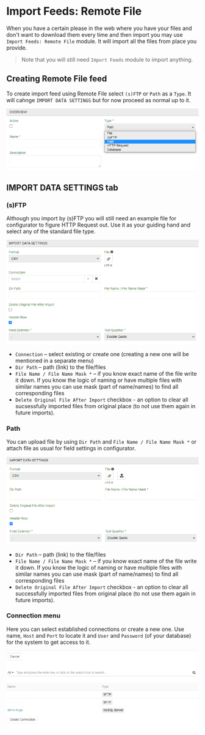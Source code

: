 # Import Feeds: Remote File

When you have a certain please in the web where you have your files and don't want to download them every time and then import you may use `Import Feeds: Remote File` module. It will import all the files from place you provide.

> Note that you will still need `Import Feeds` module to import anything.

## Creating Remote File feed

To create import feed using Remote File select `(s)FTP` or `Path` as a `Type`. It will cahnge `IMPORT DATA SETTINGS` but for now proceed as normal up to it. 

![Selecting Remote File](_assets/import-feeds-remote-file/import-feeds-remote-file-create.png)

## IMPORT DATA SETTINGS tab

### (s)FTP

Although you import by (s)FTP you will still need an example file for configurator to figure HTTP Request out. Use it as your guiding hand and select any of the standard file type.

![IMPORT DATA SETTINGS tab with path option](_assets/import-feeds-remote-file/import-feeds-remote-file-sftp.png)

- `Connection` – select existing or create one (creating a new one will be mentioned in a separate menu)
- `Dir Path` – path (link) to the file/files
- `File Name / File Name Mask *` – if you know exact name of the file write it down. If you know the logic of naming or have multiple files with similar names you can use mask (part of name/names) to find all corresponding files
- `Delete Original File After Import` checkbox - an option to clear all sucsessfully imported files from original place (to not use them again in future imports).

### Path

You can upload file by using `Dir Path` and `File Name / File Name Mask *` or attach file as usual for field settings in configurator.

![IMPORT DATA SETTINGS tab with path option](_assets/import-feeds-remote-file/import-feeds-remote-file-path.png)

- `Dir Path` – path (link) to the file/files
- `File Name / File Name Mask *` – if you know exact name of the file write it down. If you know the logic of naming or have multiple files with similar names you can use mask (part of name/names) to find all corresponding files
- `Delete Original File After Import` checkbox - an option to clear all successfully imported files from original place (to not use them again in future imports).

### Connection menu

Here you can select established connections or create a new one. Use name, `Host` and `Port` to locate it and  `User` and `Password` (of your database) for the system to get access to it.

![create](_assets/import-feeds-database/import-feeds-database-connection.png)